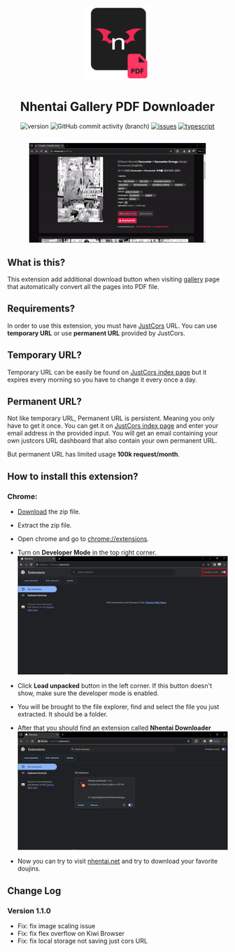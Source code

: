 <div align="center">
    <img src="assets/logo.png" width="30%" />
    <h1>Nhentai Gallery PDF Downloader</h1>

![version](https://img.shields.io/github/package-json/v/mangadi3859/nhentai-downloader?filename=package.json&style=flat-square&logo=json&logoColor=blue)
![GitHub commit activity (branch)](https://img.shields.io/github/commit-activity/w/mangadi3859/nhentai-downloader/main?logo=github&color=yellow)
[![issues](https://img.shields.io/github/issues/mangadi3859/nhentai-downloader?color=yellow&logo=github&logoColor=yellow&style=flat-square)](https://github.com/mangadi3859/nhentai-downloader/issues)
[![typescript](https://img.shields.io/github/package-json/dependency-version/mangadi3859/nhentai-downloader/dev/typescript?logo=typescript&style=flat-square)](https://www.npmjs.com/package/typescript)

<img src="assets/preview.gif" style="width: 80%; height: auto; margin-top: 1rem;" />
</div>

## What is this?

This extension add additional download button when visiting [gallery](https://nhentai.net/g/) page that automatically convert all the pages into PDF file.

## Requirements?

In order to use this extension, you must have [JustCors](https://justcors.com) URL. You can use **temporary URL** or use **permanent URL** provided by JustCors.

## Temporary URL?

Temporary URL can be easily be found on [JustCors index page](https://justcors.com) but it expires every morning so you have to change it every once a day.

## Permanent URL?

Not like temporary URL, Permanent URL is persistent. Meaning you only have to get it once. You can get it on [JustCors index page](https://justcors.com) and enter your email address in the provided input. You will get an email containing your own justcors URL dashboard that also contain your own permanent URL.

But permanent URL has limited usage **100k request/month**.

## How to install this extension?

### Chrome:

-   [Download](https://github.com/mangadi3859/nhentai-downloader/archive/refs/heads/main.zip) the zip file.

-   Extract the zip file.

-   Open chrome and go to [chrome://extensions](chrome://extensions).

-   Turn on **Developer Mode** in the top right corner.
    ![part-3](./assets/part-3.png)

-   Click **Load unpacked** button in the left corner. If this button doesn't show, make sure the developer mode is enabled.

-   You will be brought to the file explorer, find and select the file you just extracted. It should be a folder.

-   After that you should find an extension called **Nhentai Downloader**
    ![part-6](./assets/part-6.png)

-   Now you can try to visit [nhentai.net](https://nhentai.net) and try to download your favorite doujins.

## Change Log

### Version 1.1.0

-   Fix: fix image scaling issue
-   Fix: fix flex overflow on Kiwi Browser
-   Fix: fix local storage not saving just cors URL

